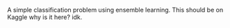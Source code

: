 A simple classification problem using ensemble learning. This should be on Kaggle why is it here? idk.